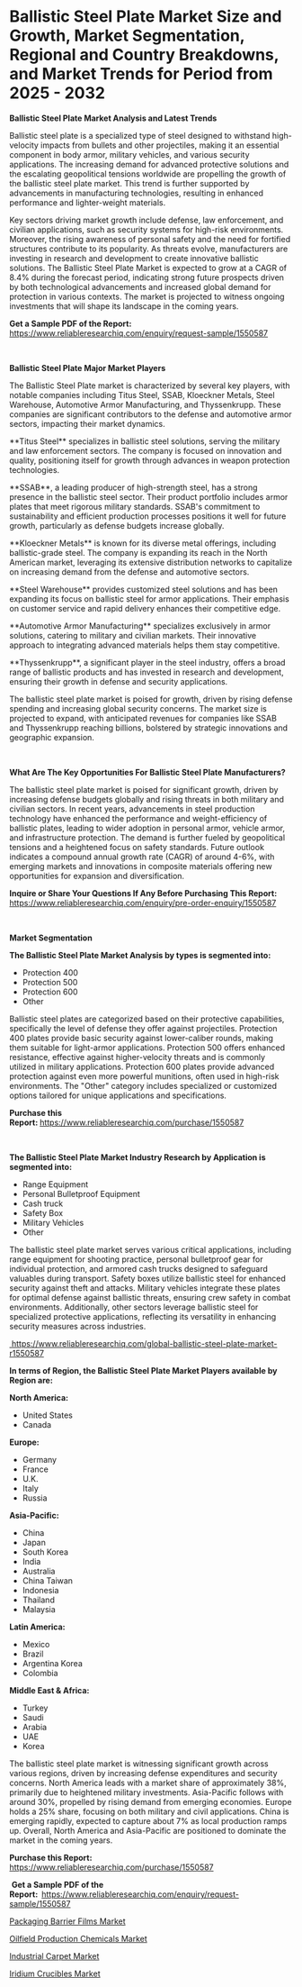 <p><h1>Ballistic Steel Plate Market Size and Growth, Market Segmentation, Regional and Country Breakdowns, and Market Trends for Period from 2025 -  2032</h1></p><p><strong>Ballistic Steel Plate Market Analysis and Latest Trends</strong></p>
<p><p>Ballistic steel plate is a specialized type of steel designed to withstand high-velocity impacts from bullets and other projectiles, making it an essential component in body armor, military vehicles, and various security applications. The increasing demand for advanced protective solutions and the escalating geopolitical tensions worldwide are propelling the growth of the ballistic steel plate market. This trend is further supported by advancements in manufacturing technologies, resulting in enhanced performance and lighter-weight materials.</p><p>Key sectors driving market growth include defense, law enforcement, and civilian applications, such as security systems for high-risk environments. Moreover, the rising awareness of personal safety and the need for fortified structures contribute to its popularity. As threats evolve, manufacturers are investing in research and development to create innovative ballistic solutions. The Ballistic Steel Plate Market is expected to grow at a CAGR of 8.4% during the forecast period, indicating strong future prospects driven by both technological advancements and increased global demand for protection in various contexts. The market is projected to witness ongoing investments that will shape its landscape in the coming years.</p></p>
<p><strong>Get a Sample PDF of the Report:&nbsp;</strong> <a href="https://www.reliableresearchiq.com/enquiry/request-sample/1550587?utm_campaign=1088&utm_medium=2&utm_source=Github&utm_content=ia&utm_term=15022025&utm_id=ballistic-steel-plate">https://www.reliableresearchiq.com/enquiry/request-sample/1550587</a></p>
<p>&nbsp;</p>
<p><strong>Ballistic Steel Plate Major Market Players</strong></p>
<p><p>The Ballistic Steel Plate market is characterized by several key players, with notable companies including Titus Steel, SSAB, Kloeckner Metals, Steel Warehouse, Automotive Armor Manufacturing, and Thyssenkrupp. These companies are significant contributors to the defense and automotive armor sectors, impacting their market dynamics.</p><p>**Titus Steel** specializes in ballistic steel solutions, serving the military and law enforcement sectors. The company is focused on innovation and quality, positioning itself for growth through advances in weapon protection technologies. </p><p>**SSAB**, a leading producer of high-strength steel, has a strong presence in the ballistic steel sector. Their product portfolio includes armor plates that meet rigorous military standards. SSAB's commitment to sustainability and efficient production processes positions it well for future growth, particularly as defense budgets increase globally.</p><p>**Kloeckner Metals** is known for its diverse metal offerings, including ballistic-grade steel. The company is expanding its reach in the North American market, leveraging its extensive distribution networks to capitalize on increasing demand from the defense and automotive sectors.</p><p>**Steel Warehouse** provides customized steel solutions and has been expanding its focus on ballistic steel for armor applications. Their emphasis on customer service and rapid delivery enhances their competitive edge.</p><p>**Automotive Armor Manufacturing** specializes exclusively in armor solutions, catering to military and civilian markets. Their innovative approach to integrating advanced materials helps them stay competitive.</p><p>**Thyssenkrupp**, a significant player in the steel industry, offers a broad range of ballistic products and has invested in research and development, ensuring their growth in defense and security applications.</p><p>The ballistic steel plate market is poised for growth, driven by rising defense spending and increasing global security concerns. The market size is projected to expand, with anticipated revenues for companies like SSAB and Thyssenkrupp reaching billions, bolstered by strategic innovations and geographic expansion.</p></p>
<p>&nbsp;</p>
<p><strong>What Are The Key Opportunities For Ballistic Steel Plate Manufacturers?</strong></p>
<p><p>The ballistic steel plate market is poised for significant growth, driven by increasing defense budgets globally and rising threats in both military and civilian sectors. In recent years, advancements in steel production technology have enhanced the performance and weight-efficiency of ballistic plates, leading to wider adoption in personal armor, vehicle armor, and infrastructure protection. The demand is further fueled by geopolitical tensions and a heightened focus on safety standards. Future outlook indicates a compound annual growth rate (CAGR) of around 4-6%, with emerging markets and innovations in composite materials offering new opportunities for expansion and diversification.</p></p>
<p><strong>Inquire or Share Your Questions If Any Before Purchasing This Report:</strong> <a href="https://www.reliableresearchiq.com/enquiry/pre-order-enquiry/1550587?utm_campaign=1088&utm_medium=2&utm_source=Github&utm_content=ia&utm_term=15022025&utm_id=ballistic-steel-plate">https://www.reliableresearchiq.com/enquiry/pre-order-enquiry/1550587</a></p>
<p>&nbsp;</p>
<p><strong>Market Segmentation</strong></p>
<p><strong>The Ballistic Steel Plate Market Analysis by types is segmented into:</strong></p>
<p><ul><li>Protection 400</li><li>Protection 500</li><li>Protection 600</li><li>Other</li></ul></p>
<p><p>Ballistic steel plates are categorized based on their protective capabilities, specifically the level of defense they offer against projectiles. Protection 400 plates provide basic security against lower-caliber rounds, making them suitable for light-armor applications. Protection 500 offers enhanced resistance, effective against higher-velocity threats and is commonly utilized in military applications. Protection 600 plates provide advanced protection against even more powerful munitions, often used in high-risk environments. The "Other" category includes specialized or customized options tailored for unique applications and specifications.</p></p>
<p><strong>Purchase this Report:&nbsp;</strong><a href="https://www.reliableresearchiq.com/purchase/1550587?utm_campaign=1088&utm_medium=2&utm_source=Github&utm_content=ia&utm_term=15022025&utm_id=ballistic-steel-plate">https://www.reliableresearchiq.com/purchase/1550587</a></p>
<p>&nbsp;</p>
<p><strong>The Ballistic Steel Plate Market Industry Research by Application is segmented into:</strong></p>
<p><ul><li>Range Equipment</li><li>Personal Bulletproof Equipment</li><li>Cash truck</li><li>Safety Box</li><li>Military Vehicles</li><li>Other</li></ul></p>
<p><p>The ballistic steel plate market serves various critical applications, including range equipment for shooting practice, personal bulletproof gear for individual protection, and armored cash trucks designed to safeguard valuables during transport. Safety boxes utilize ballistic steel for enhanced security against theft and attacks. Military vehicles integrate these plates for optimal defense against ballistic threats, ensuring crew safety in combat environments. Additionally, other sectors leverage ballistic steel for specialized protective applications, reflecting its versatility in enhancing security measures across industries.</p></p>
<p><a href="https://www.reliableresearchiq.com/global-ballistic-steel-plate-market-r1550587?utm_campaign=1088&utm_medium=2&utm_source=Github&utm_content=ia&utm_term=15022025&utm_id=ballistic-steel-plate">&nbsp;https://www.reliableresearchiq.com/global-ballistic-steel-plate-market-r1550587</a></p>
<p><strong>In terms of Region, the Ballistic Steel Plate Market Players available by Region are:</strong></p>
<p>
    <p> <strong> North America: </strong>
        <ul>
            <li>United States</li>
            <li>Canada</li>
        </ul>
        </p> 
    <p> <strong> Europe: </strong>
        <ul>
            <li>Germany</li>
            <li>France</li>
            <li>U.K.</li>
            <li>Italy</li>
            <li>Russia</li>
        </ul>
        </p> 
    <p> <strong> Asia-Pacific: </strong>
        <ul>
            <li>China</li>
            <li>Japan</li>
            <li>South Korea</li>
            <li>India</li>
            <li>Australia</li>
            <li>China Taiwan</li>
            <li>Indonesia</li>
            <li>Thailand</li>
            <li>Malaysia</li>
        </ul>
        </p> 
    <p> <strong> Latin America: </strong>
        <ul>
            <li>Mexico</li>
            <li>Brazil</li>
            <li>Argentina Korea</li>
            <li>Colombia</li>
        </ul>
        </p> 
    <p> <strong> Middle East & Africa: </strong>
        <ul>
            <li>Turkey</li>
            <li>Saudi</li>
            <li>Arabia</li>
            <li>UAE</li>
            <li>Korea</li>
        </ul>
    </p>
    </p>
<p><p>The ballistic steel plate market is witnessing significant growth across various regions, driven by increasing defense expenditures and security concerns. North America leads with a market share of approximately 38%, primarily due to heightened military investments. Asia-Pacific follows with around 30%, propelled by rising demand from emerging economies. Europe holds a 25% share, focusing on both military and civil applications. China is emerging rapidly, expected to capture about 7% as local production ramps up. Overall, North America and Asia-Pacific are positioned to dominate the market in the coming years.</p></p>
<p><strong>Purchase this Report: </strong><a href="https://www.reliableresearchiq.com/purchase/1550587?utm_campaign=1088&utm_medium=2&utm_source=Github&utm_content=ia&utm_term=15022025&utm_id=ballistic-steel-plate">https://www.reliableresearchiq.com/purchase/1550587</a></p>
<p>&nbsp;<strong>Get a Sample PDF of the Report:&nbsp;&nbsp;</strong><a href="https://www.reliableresearchiq.com/enquiry/request-sample/1550587?utm_campaign=1088&utm_medium=2&utm_source=Github&utm_content=ia&utm_term=15022025&utm_id=ballistic-steel-plate">https://www.reliableresearchiq.com/enquiry/request-sample/1550587</a></p>
<p><strong></strong></p>
<p><p><a href="https://github.com/herakterroem/Market-Research-Report-List-1/blob/main/packaging-barrier-films-market.md?utm_campaign=1088&utm_medium=2&utm_source=Github&utm_content=ia&utm_term=15022025&utm_id=ballistic-steel-plate">Packaging Barrier Films Market</a></p><p><a href="https://github.com/sirayedantte/Market-Research-Report-List-1/blob/main/oilfield-production-chemicals-market.md?utm_campaign=1088&utm_medium=2&utm_source=Github&utm_content=ia&utm_term=15022025&utm_id=ballistic-steel-plate">Oilfield Production Chemicals Market</a></p><p><a href="https://github.com/armsinwan/Market-Research-Report-List-1/blob/main/industrial-carpet-market.md?utm_campaign=1088&utm_medium=2&utm_source=Github&utm_content=ia&utm_term=15022025&utm_id=ballistic-steel-plate">Industrial Carpet Market</a></p><p><a href="https://github.com/biyajausenik/Market-Research-Report-List-1/blob/main/iridium-crucibles-market.md?utm_campaign=1088&utm_medium=2&utm_source=Github&utm_content=ia&utm_term=15022025&utm_id=ballistic-steel-plate">Iridium Crucibles Market</a></p></p>